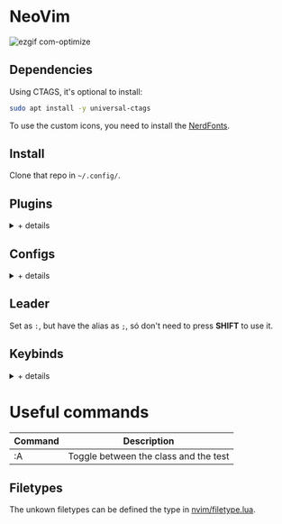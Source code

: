 # NeoVim

![ezgif com-optimize](https://user-images.githubusercontent.com/266061/228981500-1af29fda-38b2-4bb7-aa2b-36d3eaf76e78.gif)

## Dependencies

Using CTAGS, it's optional to install:

```sh
sudo apt install -y universal-ctags
```

To use the custom icons, you need to install the [NerdFonts](https://www.nerdfonts.com).

## Install

Clone that repo in `~/.config/`.

## Plugins


<details>

<summary>+ details</summary>

Are defined in [nvim/lua/plugins/](https://github.com/euricovidal/neovim/tree/main/lua/plugins).

|     Plugin    | Configs           | Description |
|----------------|------------------|-------------|
| [Yanky](https://github.com/gbprod/yanky.nvim) | [yanky.lua](https://github.com/euricovidal/neovim/blob/main/lua/plugins/yanky.lua) | Manage and store all the copies/deletes |
| [Wakatime](https://github.com/wakatime/vim-wakatime) | [wakatime.lua](https://github.com/euricovidal/neovim/blob/main/lua/plugins/wakatime.lua) | External data, register the infos about the working time and programming languages |
| [Trouble](https://github.com/folke/trouble.nvim) | [trouble.lua](https://github.com/euricovidal/neovim/blob/main/lua/plugins/trouble.lua) | TODO |
| [Tidy](https://github.com/euricovidal/neovim/blob/main/lua/plugins/tidy.lua) | [tidy.lua](https://github.com/euricovidal/neovim/blob/main/lua/plugins/tidy.lua) | Remove the spaces in empty lines |
| [Telescope](https://github.com/nvim-telescope/telescope.nvim) | [telescope.lua](https://github.com/euricovidal/neovim/blob/main/lua/plugins/telescope.lua) | TODO |
| [Snippy](https://github.com/euricovidal/neovim/blob/main/lua/plugins/telescope.lua) | [snippy.lua](https://github.com/euricovidal/neovim/blob/main/lua/plugins/snippy.lua) | Basic snippets |
| [Scrollbar](https://github.com/petertriho/nvim-scrollbar) | [scrollbar.lua](https://github.com/euricovidal/neovim/blob/main/lua/plugins/scrollbar.lua) | Set a minimal scrollbar to show the position, trouble and git changes |
| [Rails](https://github.com/tpope/vim-rails) | [rails.lua](https://github.com/euricovidal/neovim/blob/main/lua/plugins/rails.lua) | More details to snippets about the ruby on rails structure |
| [NeoTree](https://github.com/nvim-neo-tree/neo-tree.nvim) | [neo-tree.lua](https://github.com/euricovidal/neovim/blob/main/lua/plugins/neo-tree.lua) | Tree of files, like explorer or NERDTree, with infos about the buffer and git status |
| [Monokai](https://github.com/crusoexia/vim-monokai) | [monokai.lua](https://github.com/euricovidal/neovim/blob/main/lua/plugins/monokai.lua) | The theme/colorscheme as monokai |
| [Mini](https://github.com/echasnovski/mini.nvim) | [mini.lua](https://github.com/euricovidal/neovim/blob/main/lua/plugins/mini.lua) | TODO¹ |
| [Lualine]( https://github.com/nvim-lualine/lualine.nvim) | [lualine.lua](https://github.com/euricovidal/neovim/blob/main/lua/plugins/lualine.lua) | Use to set the statusline |
| [LspSaga](https://github.com/glepnir/lspsaga.nvim) | [lspsaga.lua](https://github.com/euricovidal/neovim/blob/main/lua/plugins/lspsaga.lua) | Improve in the LSP |
| [LspConfig](https://github.com/neovim/nvim-lspconfig) | [lspconfig.lua](https://github.com/euricovidal/neovim/blob/main/lua/plugins/lspconfig.lua) | Configuring the LSP² |
| [LastPlace](https://github.com/farmergreg/vim-lastplace) | [lastplace.lua](https://github.com/euricovidal/neovim/blob/main/lua/plugins/lastplace.lua) | Preserve the last cursor position in the file |
| [Illuminate](https://github.com/RRethy/vim-illuminate) | [illuminate.lua](https://github.com/euricovidal/neovim/blob/main/lua/plugins/illuminate.lua) | Highlith the current method in the file |
| [Gitsigns](https://github.com/lewis6991/gitsigns.nvim) | [gitsigns.lua](https://github.com/euricovidal/neovim/blob/main/lua/plugins/gitsigns.lua) | Git infos, git blame in the current line will be display in 3s in the line |
| [Dashboard](https://github.com/glepnir/dashboard-nvim) | [dashboard.lua](https://github.com/euricovidal/neovim/blob/main/lua/plugins/dashboard.lua) | Init screen/dashboard |
| [Bufferline](https://github.com/akinsho/bufferline.nvim) | [bufferline.lua](https://github.com/euricovidal/neovim/blob/main/lua/plugins/bufferline.lua) | Buffer files display like tabs in the top |
| [Ale](https://github.com/dense-analysis/ale) | [ale.lua](https://github.com/euricovidal/neovim/blob/main/lua/plugins/ale.lua) | Async lint check |
| [RubyRefactoring](https://github.com/ecomba/vim-ruby-refactoring) | [ruby-refactor.lua](https://github.com/euricovidal/neovim/blob/main/lua/plugins/ruby-refactor.lua) | Keymaps for Ruby |


¹ TODO of mini

² current is using only the [solargraph](https://solargraph.org)

</details>

## Configs

<details>

<summary>+ details</summary>

|      Param     | Description |
|----------------|-------------|
| number         | Enable the line numbers |
| ruler          | Enable the highlight of the current line |
| cursorcolumn   | Enable the highlight of the current column |
| cursorline     | Enable the highlight of the current line |
| ruler          | Enable the highlight of the current line |
| ruler          | Enable the highlight of the current line |
| foldenable     | Enable the folding method (using key `za`) |
| foldlevelstart | Set the 3 level to start |
| foldmethod     | Set the folding method as defined by the `foldexp` |
| foldexp        | Set the folding expression as defined by plugin [nvim_treesitter](http://github.com/nvim-treesitter/nvim-treesitter) |
| undofile       | Enable the undo wehn you close the file, the changes are forever |
| backupdir      | Set backdir inside the nvim dir in a tmp folder¹ |
| undodir        | Set undodir inside the nvim dir in a tmp folder¹ |
| directory      | Set swapdir inside the nvim dir in a tmp folder¹ |
| expandtab      | Enable the expandtab to soft the TAB |
| shiftwidth     | Set the tab as two spaces |

¹ these directories are auto created as nvim/tmp/NAME

</details>

## Leader

Set as ` : `, but have the alias as ` ; `, só don't need to press **SHIFT** to use it.

## Keybinds

<details>

<summary>+ details</summary>

|   Keybind  | Description |
|------------|-------------|
| \<LEADER\>/  | Clear the highlight of the search |
| \<LEADER\>rt | Run the `ctags` to reload the tags |
| \<LEADER\>d  | Print a debugger in a new line |
| \<LEADER\>p  | Open the Telescope |
| \<LEADER\>ff | Open the Telescope in `find_files` mode |
| \<TAB\>      | Toggle the selection of file on Telescope |
| \<C-x\>      | Open the Telescope selected file on split |
| \<C-v\>      | Open the Telescope selected file on vertical split |
| \<C-t\>      | Open the Telescope selected file in a new tab |
| \<C-u\>      | Go to UP of preview pane on Telescope |
| \<C-d\>      | Go to DOWN of preview pane on Telescope |
| \<LEADER\>e  | Toggle the NeoTree explorer |
| \<LEADER\>ew | Toggle the NeoTree explorer in a popup floating window |
| \<LEADER\>ef | Toggle the NeoTree explorer with focus on the current file |
| \<C-n\>      | Go to the forward item in the copies history|
| \<C-p\>      | Go to the backward item in the copies history|
| \<A-p\>      | Go to the previous occurrence of the method |
| \<A-n\>      | Go to the next occurrence of the method |
| \<LEADER\>hb | Show the `git blame` of the current line |
| [c         | Go to the previous change in the file |
| ]c         | Go to the next change in the file |
| \<C-h\>      | Go to the previous file in buffer |
| \<C-l\>      | Go to the next file in buffer |
| \<LEADER\>bd | Remove the current file from buffer |
| \<LEADER\>l  | Swap between the two files in buffer |
| gh         | Find references to the current method in project |
| gr         | Rename the current method/variable in the file |
| gd         | Show the definition of the class/method |
| \<LEADER\>o  | Toggle the sidebar with the class and methods |
| \<A-d\>      | Open the terminal floating window |
| za         | Toggle the folding |
| \<LEADER\>rap  | Add new parameter to the current method (RAddParameter) |
| \<LEADER\>rcpc | Convert the conditional (if/...) from the end of line to a block (RConvertPostConditional) |
| \<LEADER\>rel  | Move the current var to a `let` in RSpec (RExtractLet) |
| \<LEADER\>rit  | Remove the temp variable and use the value instead of the var (RInlineTemp) |
| \<LEADER\>ct   | Search for git conflict markers in file |

</details>

# Useful commands

| Command  | Description |
|----------|-------------|
| :A       | Toggle between the class and the test |

## Filetypes

The unkown filetypes can be defined the type in [nvim/filetype.lua](https://github.com/euricovidal/neovim/blob/main/filetype.lua).

